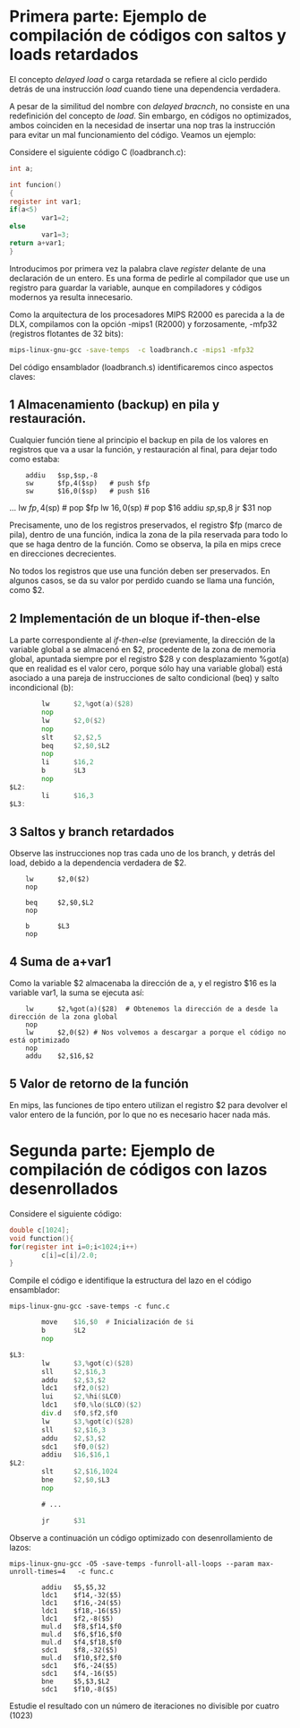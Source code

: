 # Primera parte: Ejemplo de compilación de códigos con saltos y loads retardados

El concepto _delayed load_ o carga retardada se refiere al ciclo perdido detrás de una instrucción _load_ cuando tiene una dependencia verdadera.

A pesar de la similitud del nombre con _delayed bracnch_, no consiste en una redefinición del concepto de _load_. Sin embargo, en códigos no optimizados, ambos coinciden en la necesidad de insertar una nop tras la instrucción para evitar un mal funcionamiento del código. Veamos un ejemplo:

Considere el siguiente código C (loadbranch.c):
```c
int a;

int funcion()
{
register int var1;
if(a<5)
        var1=2;
else
        var1=3;
return a+var1;
}
```
Introducimos por primera vez la palabra clave _register_ delante de una declaración de un entero. Es una forma de pedirle al compilador que use un registro para guardar la variable, aunque en compiladores y códigos modernos ya resulta innecesario.

Como la arquitectura de los procesadores MIPS R2000 es parecida a la de DLX, compilamos con la opción -mips1 (R2000) y forzosamente, -mfp32 (registros flotantes de 32 bits):

```sh
mips-linux-gnu-gcc -save-temps  -c loadbranch.c -mips1 -mfp32
```

Del código ensamblador (loadbranch.s) identificaremos cinco aspectos claves:

## 1 Almacenamiento (backup) en pila y restauración. 

Cualquier función tiene al principio el backup en pila de los valores en registros que va a usar la función, y restauración al final, para dejar todo como estaba:

        addiu   $sp,$sp,-8
        sw      $fp,4($sp)   # push $fp
        sw      $16,0($sp)   # push $16
...
        lw      $fp,4($sp)   # pop $fp
        lw      $16,0($sp)   # pop $16
        addiu   $sp,$sp,8
        jr      $31
        nop

Precisamente, uno de los registros preservados, el registro $fp (marco de pila), dentro de una función, indica la zona de la pila reservada para todo lo que se haga dentro de la función. Como se observa, la pila en mips crece en direcciones decrecientes. 

No todos los registros que use una función deben ser preservados. En algunos casos, se da su valor por perdido cuando se llama una función, como $2.

## 2 Implementación de un bloque if-then-else

La parte correspondiente al _if-then-else_ (previamente, la dirección de la variable global a se almacenó en $2, procedente de la zona de memoria global, apuntada siempre por el registro $28 y con desplazamiento %got(a) que en realidad es el valor cero, porque sólo hay una variable global) está asociado a una pareja de instrucciones de salto condicional (beq) y salto incondicional (b):

```asm
        lw      $2,%got(a)($28)
        nop
        lw      $2,0($2)
        nop
        slt     $2,$2,5
        beq     $2,$0,$L2
        nop
        li      $16,2
        b       $L3
        nop
$L2:
        li      $16,3
$L3:
```

## 3 Saltos y branch retardados

Observe las instrucciones nop tras cada uno de los branch, y detrás del load, debido a la dependencia verdadera de $2.

        lw      $2,0($2)
        nop

        beq     $2,$0,$L2
        nop

        b       $L3
        nop

## 4 Suma de a+var1

Como la variable $2 almacenaba la dirección de a, y el registro $16 es la variable var1, la suma se ejecuta así:

        lw      $2,%got(a)($28)  # Obtenemos la dirección de a desde la dirección de la zona global
        nop
        lw      $2,0($2) # Nos volvemos a descargar a porque el código no está optimizado
        nop
        addu    $2,$16,$2


## 5 Valor de retorno de la función

En mips, las funciones de tipo entero utilizan el registro $2 para devolver el valor entero de la función, por lo que no es necesario hacer nada más.



# Segunda parte: Ejemplo de compilación de códigos con lazos desenrollados


Considere el siguiente código:


```c
double c[1024];
void function(){
for(register int i=0;i<1024;i++)
        c[i]=c[i]/2.0;
}

```

Compile el código e identifique la estructura del lazo en el código ensamblador:

```bsh
mips-linux-gnu-gcc -save-temps -c func.c
``` 
```asm
        move    $16,$0  # Inicialización de $i
        b       $L2
        nop

$L3:
        lw      $3,%got(c)($28)
        sll     $2,$16,3
        addu    $2,$3,$2
        ldc1    $f2,0($2)
        lui     $2,%hi($LC0)
        ldc1    $f0,%lo($LC0)($2)
        div.d   $f0,$f2,$f0
        lw      $3,%got(c)($28)
        sll     $2,$16,3
        addu    $2,$3,$2
        sdc1    $f0,0($2)
        addiu   $16,$16,1
$L2:
        slt     $2,$16,1024
        bne     $2,$0,$L3
        nop

        # ... 

        jr      $31
```

Observe a continuación un código optimizado con desenrollamiento de lazos:

```bsh
mips-linux-gnu-gcc -O5 -save-temps -funroll-all-loops --param max-unroll-times=4   -c func.c
``` 


```assembly
        addiu   $5,$5,32
        ldc1    $f14,-32($5)
        ldc1    $f16,-24($5)
        ldc1    $f18,-16($5)
        ldc1    $f2,-8($5)
        mul.d   $f8,$f14,$f0
        mul.d   $f6,$f16,$f0
        mul.d   $f4,$f18,$f0
        sdc1    $f8,-32($5)
        mul.d   $f10,$f2,$f0
        sdc1    $f6,-24($5)
        sdc1    $f4,-16($5)
        bne     $5,$3,$L2
        sdc1    $f10,-8($5)

```

Estudie el resultado con un número de iteraciones no divisible por cuatro (1023)